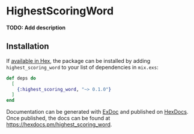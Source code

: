 # HighestScoringWord

**TODO: Add description**

## Installation

If [available in Hex](https://hex.pm/docs/publish), the package can be installed
by adding `highest_scoring_word` to your list of dependencies in `mix.exs`:

```elixir
def deps do
  [
    {:highest_scoring_word, "~> 0.1.0"}
  ]
end
```

Documentation can be generated with [ExDoc](https://github.com/elixir-lang/ex_doc)
and published on [HexDocs](https://hexdocs.pm). Once published, the docs can
be found at <https://hexdocs.pm/highest_scoring_word>.

